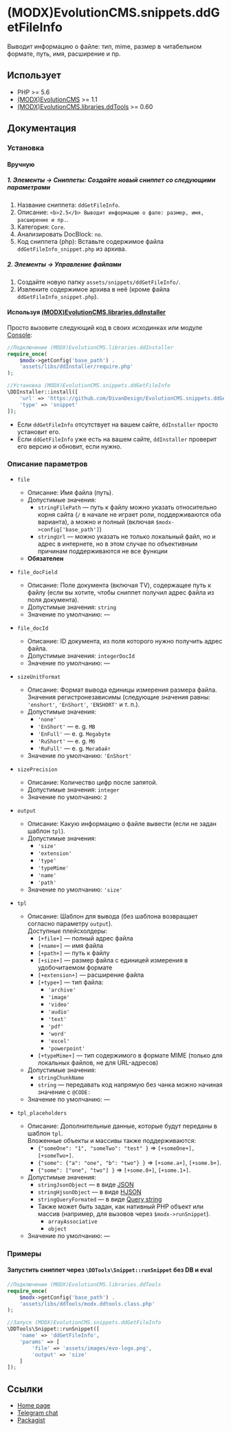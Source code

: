# (MODX)EvolutionCMS.snippets.ddGetFileInfo

Выводит информацию о файле: тип, mime, размер в читабельном формате, путь, имя, расширение и пр.


## Использует
* PHP >= 5.6
* [(MODX)EvolutionCMS](https://github.com/evolution-cms/evolution) >= 1.1
* [(MODX)EvolutionCMS.libraries.ddTools](https://code.divandesign.ru/modx/ddtools) >= 0.60


## Документация


### Установка


#### Вручную


##### 1. Элементы → Сниппеты: Создайте новый сниппет со следующими параметрами

1. Название сниппета: `ddGetFileInfo`.
2. Описание: `<b>2.5</b> Выводит информацию о фале: размер, имя, расширение и пр.`.
3. Категория: `Core`.
4. Анализировать DocBlock: `no`.
5. Код сниппета (php): Вставьте содержимое файла `ddGetFileInfo_snippet.php` из архива.


##### 2. Элементы → Управление файлами

1. Создайте новую папку `assets/snippets/ddGetFileInfo/`.
2. Извлеките содержимое архива в неё (кроме файла `ddGetFileInfo_snippet.php`).


#### Используя [(MODX)EvolutionCMS.libraries.ddInstaller](https://github.com/DivanDesign/EvolutionCMS.libraries.ddInstaller)

Просто вызовите следующий код в своих исходинках или модуле [Console](https://github.com/vanchelo/MODX-Evolution-Ajax-Console):

```php
//Подключение (MODX)EvolutionCMS.libraries.ddInstaller
require_once(
	$modx->getConfig('base_path') .
	'assets/libs/ddInstaller/require.php'
);

//Установка (MODX)EvolutionCMS.snippets.ddGetFileInfo
\DDInstaller::install([
	'url' => 'https://github.com/DivanDesign/EvolutionCMS.snippets.ddGetFileInfo',
	'type' => 'snippet'
]);
```

* Если `ddGetFileInfo` отсутствует на вашем сайте, `ddInstaller` просто установит его.
* Если `ddGetFileInfo` уже есть на вашем сайте, `ddInstaller` проверит его версию и обновит, если нужно. 


### Описание параметров

* `file`
	* Описание: Имя файла (путь).
	* Допустимые значения:
		* `stringFilePath` — путь к файлу можно указать относительно корня сайта (`/` в начале не играет роли, поддерживаются оба варианта), а можно и полный (включая `$modx->config['base_path']`)
		* `stringUrl` — можно указать не только локальный файл, но и адрес в интернете, но в этом случае по объективным причинам поддерживаются не все функции
	* **Обязателен**
	
* `file_docField`
	* Описание: Поле документа (включая TV), содержащее путь к файлу (если вы хотите, чтобы сниппет получил адрес файла из поля документа).
	* Допустимые значения: `string`
	* Значение по умолчанию: —
	
* `file_docId`
	* Описание: ID документа, из поля которого нужно получить адрес файла.
	* Допустимые значения: `integerDocId`
	* Значение по умолчанию: —
	
* `sizeUnitFormat`
	* Описание: Формат вывода единицы измерения размера файла.  
		Значения регистронезависимы (следующие значения равны: `'enshort'`, `'EnShort'`, `'ENSHORT'` и т. п.).
	* Допустимые значения:
		* `'none'`
		* `'EnShort'` — e. g. `MB`
		* `'EnFull'` — e. g. `Megabyte`
		* `'RuShort'` — e. g. `Мб`
		* `'RuFull'` — e. g. `Мегабайт`
	* Значение по умолчанию: `'EnShort'`
	
* `sizePrecision`
	* Описание: Количество цифр после запятой.
	* Допустимые значения: `integer`
	* Значение по умолчанию: `2`
	
* `output`
	* Описание: Какую информацию о файле вывести (если не задан шаблон `tpl`).
	* Допустимые значения:
		* `'size'`
		* `'extension'`
		* `'type'`
		* `'typeMime'`
		* `'name'`
		* `'path'`
	* Значение по умолчанию: `'size'`
	
* `tpl`
	* Описание: Шаблон для вывода (без шаблона возвращает согласно параметру `output`).  
		Доступные плейсхолдеры:
		* `[+file+]` — полный адрес файла
		* `[+name+]` — имя файла
		* `[+path+]` — путь к файлу
		* `[+size+]` — размер файла с единицей измерения в удобочитаемом формате
		* `[+extension+]` — расширение файла
		* `[+type+]` — тип файла:
			* `'archive'`
			* `'image'`
			* `'video'`
			* `'audio'`
			* `'text'`
			* `'pdf'`
			* `'word'`
			* `'excel'`
			* `'powerpoint'`
		* `[+typeMime+]` — тип содержимого в формате MIME (только для локальных файлов, не для URL-адресов)
	* Допустимые значения:
		* `stringChunkName`
		* `string` — передавать код напрямую без чанка можно начиная значение с `@CODE:`
	* Значение по умолчанию: —
	
* `tpl_placeholders`
	* Описание:
		Дополнительные данные, которые будут переданы в шаблон `tpl`.  
		Вложенные объекты и массивы также поддерживаются:
		* `{"someOne": "1", "someTwo": "test" }` => `[+someOne+], [+someTwo+]`.
		* `{"some": {"a": "one", "b": "two"} }` => `[+some.a+]`, `[+some.b+]`.
		* `{"some": ["one", "two"] }` => `[+some.0+]`, `[+some.1+]`.
	* Допустимые значения:
		* `stringJsonObject` — в виде [JSON](https://ru.wikipedia.org/wiki/JSON)
		* `stringHjsonObject` — в виде [HJSON](https://hjson.github.io/)
		* `stringQueryFormated` — в виде [Query string](https://en.wikipedia.org/wiki/Query_string)
		* Также может быть задан, как нативный PHP объект или массив (например, для вызовов через `$modx->runSnippet`).
			* `arrayAssociative`
			* `object`
	* Значение по умолчанию: —


### Примеры


#### Запустить сниппет через `\DDTools\Snippet::runSnippet` без DB и eval

```php
//Подключение (MODX)EvolutionCMS.libraries.ddTools
require_once(
	$modx->getConfig('base_path') .
	'assets/libs/ddTools/modx.ddtools.class.php'
);

//Запуск (MODX)EvolutionCMS.snippets.ddGetFileInfo
\DDTools\Snippet::runSnippet([
	'name' => 'ddGetFileInfo',
	'params' => [
		'file' => 'assets/images/evo-logo.png',
		'output' => 'size'
	]
]);
```


## Ссылки

* [Home page](https://code.divandesign.ru/modx/ddgetfileinfo)
* [Telegram chat](https://t.me/dd_code)
* [Packagist](https://packagist.org/packages/dd/evolutioncms-snippets-ddgetfileinfo)


<link rel="stylesheet" type="text/css" href="https://DivanDesign.ru/assets/files/ddMarkdown.css" />